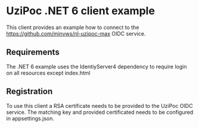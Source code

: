 # UziPoc .NET 6 client example

This client provides an example how to connect to the https://github.com/minvws/nl-uzipoc-max OIDC service.

## Requirements
The .NET 6 example uses the IdentiyServer4 dependency to require login on all resources except index.html

## Registration
To use this client a RSA certificate needs to be provided to the UziPoc OIDC service. The matching key and provided certificated needs to be configured in appsettings.json.
